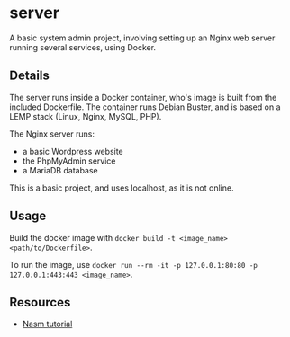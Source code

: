 # server

A basic system admin project, involving setting up an Nginx web server running several services, using Docker.

## Details

The server runs inside a Docker container, who's image is built from the included Dockerfile.
The container runs Debian Buster, and is based on a LEMP stack (Linux, Nginx, MySQL, PHP).

The Nginx server runs:

  * a basic Wordpress website
  * the PhpMyAdmin service
  * a MariaDB database
  
This is a basic project, and uses localhost, as it is not online.

## Usage

Build the docker image with ```docker build -t <image_name> <path/to/Dockerfile>```.

To run the image, use ```docker run --rm -it -p 127.0.0.1:80:80 -p 127.0.0.1:443:443 <image_name>```.

## Resources

* [Nasm tutorial](https://cs.lmu.edu/~ray/notes/nasmtutorial/)
